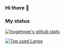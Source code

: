### Hi there 👋

### My status

<!-- リポジトリステータス -->
[![hogehoge's github stats](https://github-readme-stats.vercel.app/api?username=ddaiki5&hide=contribs&count_private=true&show_icons=true&theme=tokyonight)](https://github.com/ddaiki5/)

<!-- ソースコード統計 -->
[![Top used Langs](https://github-readme-stats.vercel.app/api/top-langs/?username=ddaiki5&layout=compact&theme=tokyonight)](https://github.com/ddaiki5/)
<!--
**ddaiki5/ddaiki5** is a ✨ _special_ ✨ repository because its `README.md` (this file) appears on your GitHub profile.

Here are some ideas to get you started:

- 🔭 I’m currently working on ...
- 🌱 I’m currently learning ...
- 👯 I’m looking to collaborate on ...
- 🤔 I’m looking for help with ...
- 💬 Ask me about ...
- 📫 How to reach me: ...
- 😄 Pronouns: ...
- ⚡ Fun fact: ...
-->
